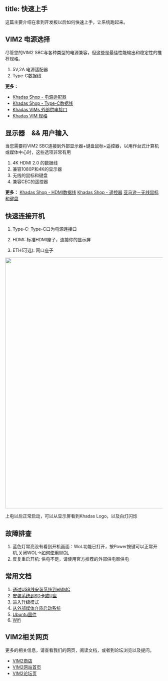 title: 快速上手
---

这篇主要介绍在拿到开发板以后如何快速上手，让系统跑起来。

## VIM2 电源选择
尽管您的VIM2 SBC与各种类型的电源兼容，但这些是最佳性能输出和稳定性的推荐规格。

1. 5V,2A 电源适配器
2. Type-C数据线

**更多：**
* [Khadas Shop - 电源适配器](https://www.khadas.com/product-page/power-adapter)
* [Khadas Shop - Type-C数据线](https://www.khadas.com/product-page/usb-c-cable)
* [Khadas VIMs 外部供电接口](/linux/zh-cn/vim2/ExtraPowerInput.html)
* [Khadas VIM 规格](https://www.khadas.com/vim)

## 显示器　&& 用户输入
当您需要将VIM2 SBC连接到外部显示器+键盘鼠标+遥控器，以用作台式计算机或媒体中心时，这些选项非常有用

1. 4K HDMI 2.0 的数据线
2. 兼容1080P和4K的显示器
3. 无线的鼠标和键盘
4. 兼容CEC的遥控器

**更多：**
[Khadas Shop - HDMI数据线](https://www.khadas.com/product-page/hdmi-cable)
[Khadas Shop - 遥控器](https://www.khadas.com/product-page/ir-remote)
[亚马逊－无线鼠标和键盘](https://www.amazon.com/s/ref=nb_sb_noss?url=search-alias%3Delectronics&field-keywords=wireless+keyboard+and+mouse&rh=n%3A172282%2Ck%3Awireless+keyboard+and+mouse)

## 快速连接开机

1. Type-C: Type-C口为电源连接口

2. HDMI: 标准HDMI座子，连接你的显示屏

3. ETH(可选): 网口座子

<img src="/linux/images/vim2/QuickStart.jpg" width=800px>

上电以后正常启动，可以从显示屏看到Khadas Logo，以及白灯闪烁

## 故障排查

1. 蓝色灯常亮没有看到开机画面：WoL功能已打开，按Power按键可以正常开机,关闭WOL->[如何使用WOL](/linux/zh-cn/vim2/Wol)
2. 反复重启开机: 供电不足，请使用官方推荐的外部供电器供电

## 常用文档

1. [通过USB线安装系统到eMMC](/linux/zh-cn/vim2/InstallOsIntoEmmc.html)
2. [安装系统到SD卡或U盘](/linux/zh-cn/vim2/InstallOsIntoSdusb.html)
3. [进入升级模式](/linux/zh-cn/vim2/BootIntoUpgradeMode.html)
4. [从外部媒体介质启动系统](/linux/zh-cn/vim2/BootFromExtMedia.html)
5. [Ubuntu固件](/linux/zh-cn/firmware/Vim2UbuntuFirmware.html)
6. [Wifi](/linux/zh-cn/vim2/Wifi.html)

## VIM2相关网页
更多的相关信息，请查看我们的网页，阅读文档，或者到论坛浏览以及提问。
* [VIM2商店](https://www.khadas.com/shop?Collection=VIM2&sort=price_descending)
* [VIM2网站首页](https://www.khadas.com/vim)
* [VIM2论坛页](https://forum.khadas.com/c/Khadas-VIM2)              

